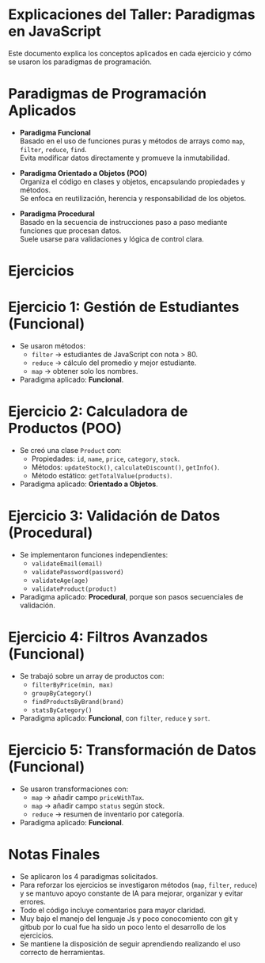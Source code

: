# Explicaciones del Taller: Paradigmas en JavaScript

Este documento explica los conceptos aplicados en cada ejercicio y cómo se usaron los paradigmas de programación.


#  Paradigmas de Programación Aplicados

- **Paradigma Funcional**  
  Basado en el uso de funciones puras y métodos de arrays como `map`, `filter`, `reduce`, `find`.  
  Evita modificar datos directamente y promueve la inmutabilidad.

- **Paradigma Orientado a Objetos (POO)**  
  Organiza el código en clases y objetos, encapsulando propiedades y métodos.  
  Se enfoca en reutilización, herencia y responsabilidad de los objetos.

- **Paradigma Procedural**  
  Basado en la secuencia de instrucciones paso a paso mediante funciones que procesan datos.  
  Suele usarse para validaciones y lógica de control clara.



#  Ejercicios

# Ejercicio 1: Gestión de Estudiantes (Funcional)
- Se usaron métodos:
  - `filter` → estudiantes de JavaScript con nota > 80.
  - `reduce` → cálculo del promedio y mejor estudiante.
  - `map` → obtener solo los nombres.
- Paradigma aplicado: **Funcional**.



# Ejercicio 2: Calculadora de Productos (POO)
- Se creó una clase `Product` con:
  - Propiedades: `id`, `name`, `price`, `category`, `stock`.
  - Métodos: `updateStock()`, `calculateDiscount()`, `getInfo()`.
  - Método estático: `getTotalValue(products)`.
- Paradigma aplicado: **Orientado a Objetos**.



# Ejercicio 3: Validación de Datos (Procedural)
- Se implementaron funciones independientes:
  - `validateEmail(email)`
  - `validatePassword(password)`
  - `validateAge(age)`
  - `validateProduct(product)`
- Paradigma aplicado: **Procedural**, porque son pasos secuenciales de validación.



# Ejercicio 4: Filtros Avanzados (Funcional)
- Se trabajó sobre un array de productos con:
  - `filterByPrice(min, max)`
  - `groupByCategory()`
  - `findProductsByBrand(brand)`
  - `statsByCategory()`
- Paradigma aplicado: **Funcional**, con `filter`, `reduce` y `sort`.



# Ejercicio 5: Transformación de Datos (Funcional)
- Se usaron transformaciones con:
  - `map` → añadir campo `priceWithTax`.
  - `map` → añadir campo `status` según stock.
  - `reduce` → resumen de inventario por categoría.
- Paradigma aplicado: **Funcional**.



# Notas Finales
- Se aplicaron los 4 paradigmas solicitados.  
- Para reforzar los ejercicios se investigaron métodos (`map`, `filter`, `reduce`) y se mantuvo apoyo constante de IA para mejorar, organizar y evitar errores.  
- Todo el código incluye comentarios para mayor claridad.  
- Muy bajo el manejo del lenguaje Js y poco conocomiento con git y gitbub por lo cual fue ha sido un poco lento el desarrollo de los ejercicios.
- Se mantiene la disposición de seguir aprendiendo realizando el uso correcto de herramientas.